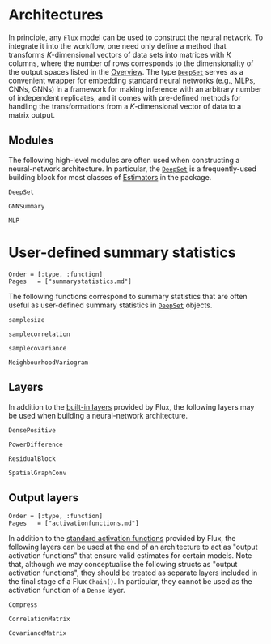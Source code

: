 # Architectures

In principle, any [`Flux`](https://fluxml.ai/Flux.jl/stable/) model can be used to construct the neural network. To integrate it into the workflow, one need only define a method that transforms $K$-dimensional vectors of data sets into matrices with $K$ columns, where the number of rows corresponds to the dimensionality of the output spaces listed in the [Overview](@ref). The type [`DeepSet`](@ref) serves as a convenient wrapper for embedding standard neural networks (e.g., MLPs, CNNs, GNNs) in a framework for making inference with an arbitrary number of independent replicates, and it comes with pre-defined methods for handling the transformations from a $K$-dimensional vector of data to a matrix output. 

## Modules

The following high-level modules are often used when constructing a neural-network architecture. In particular, the [`DeepSet`](@ref) is a frequently-used building block for most classes of [Estimators](@ref) in the package.

```@docs
DeepSet

GNNSummary

MLP
```

# User-defined summary statistics

```@index
Order = [:type, :function]
Pages   = ["summarystatistics.md"]
```

The following functions correspond to summary statistics that are often useful
as user-defined summary statistics in [`DeepSet`](@ref) objects.

```@docs
samplesize

samplecorrelation

samplecovariance

NeighbourhoodVariogram
```

## Layers

In addition to the [built-in layers](https://fluxml.ai/Flux.jl/stable/reference/models/layers/) provided by Flux, the following layers may be used when building a neural-network architecture.

```@docs
DensePositive

PowerDifference

ResidualBlock

SpatialGraphConv
```


## Output layers

```@index
Order = [:type, :function]
Pages   = ["activationfunctions.md"]
```

In addition to the [standard activation functions](https://fluxml.ai/Flux.jl/stable/models/activation/) provided by Flux, the following layers can be used at the end of an architecture to act as "output activation functions" that ensure valid estimates for certain models. Note that, although we may conceptualise the following structs as "output activation functions", they should be treated as separate layers included in the final stage of a Flux `Chain()`. In particular, they cannot be used as the activation function of a `Dense` layer. 

```@docs
Compress

CorrelationMatrix

CovarianceMatrix
```
